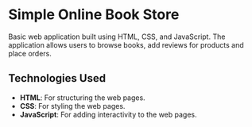 # Simple Online Book Store

Basic web application built using HTML, CSS, and JavaScript. The application allows users to browse books, add reviews for products and place orders.

## Technologies Used

* <strong>HTML</strong>: For structuring the web pages.
* <strong>CSS</strong>: For styling the web pages.
* <strong>JavaScript</strong>: For adding interactivity to the web pages.
